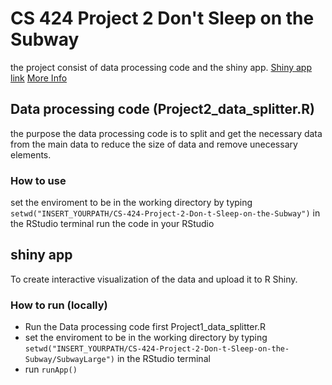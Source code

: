 # CS 424 Project 2 Don't Sleep on the Subway
 
the project consist of data processing code and the shiny app.
[Shiny app link](https://ahando2.shinyapps.io/SubwayLarge/)
[More Info](https://sites.google.com/view/ahandowo/projects/project-dont-sleep-on-the-subway)


## Data processing code (Project2_data_splitter.R)
the purpose the data processing code is to split and get the necessary data from the main data to reduce the size of data and remove unecessary elements.

### How to use
set the enviroment to be in the working directory by typing `setwd("INSERT_YOURPATH/CS-424-Project-2-Don-t-Sleep-on-the-Subway")` in the RStudio terminal
run the code in your RStudio

## shiny app
To create interactive visualization of the data and upload it to R Shiny.

### How to run (locally)
- Run the Data processing code first Project1_data_splitter.R
- set the enviroment to be in the working directory by typing `setwd("INSERT_YOURPATH/CS-424-Project-2-Don-t-Sleep-on-the-Subway/SubwayLarge")` in the RStudio terminal
- run `runApp()`
